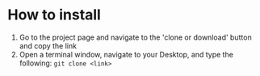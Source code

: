 # How to install

1.  Go to the project page and navigate to the 'clone or download' button and copy the link
2.  Open a terminal window, navigate to your Desktop, and type the following:
    ```git clone <link>```
